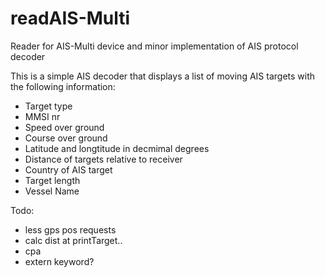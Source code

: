 # readAIS-Multi
Reader for AIS-Multi device and minor implementation of AIS protocol decoder

This is a simple AIS decoder that displays a list of moving AIS targets with the following information:

- Target type
- MMSI nr
- Speed over ground
- Course over ground
- Latitude and longtitude in decmimal degrees
- Distance of targets relative to receiver
- Country of AIS target
- Target length
- Vessel Name

Todo:

- less gps pos requests
- calc dist at printTarget..
- cpa
- extern keyword?
